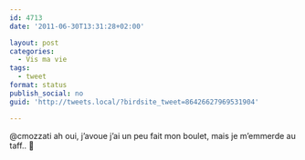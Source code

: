 ```yaml
---
id: 4713
date: '2011-06-30T13:31:28+02:00'

layout: post
categories:
  - Vis ma vie
tags:
  - tweet
format: status
publish_social: no
guid: 'http://tweets.local/?birdsite_tweet=86426627969531904'

---
```


@cmozzati ah oui, j’avoue j’ai un peu fait mon boulet, mais je m’emmerde au taff.. 🙂
